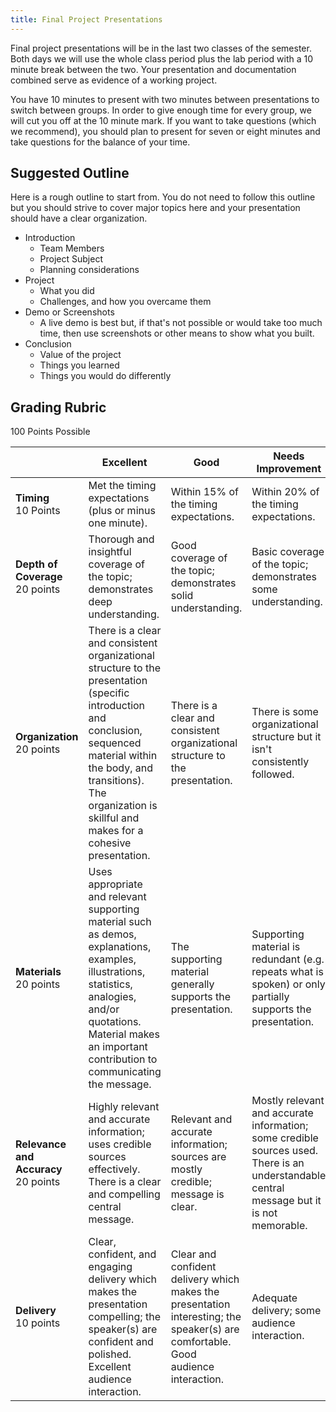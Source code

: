 ```yaml
---
title: Final Project Presentations
---
```


Final project presentations will be in the last two classes of the semester. Both days we will use the whole class period plus the lab period with a 10 minute break between the two. Your presentation and documentation combined serve as evidence of a working project. 

You have 10 minutes to present with two minutes between presentations to switch between groups. In order to give enough time for every group, we will cut you off at the 10 minute mark. If you want to take questions (which we recommend), you should plan to present for seven or eight minutes and take questions for the balance of your time.

## Suggested Outline

Here is a rough outline to start from. You do not need to follow this outline but you should strive to cover major topics here and your presentation should have a clear organization.

* Introduction
    * Team Members
    * Project Subject
    * Planning considerations
* Project
    * What you did
    * Challenges, and how you overcame them
* Demo or Screenshots
    * A live demo is best but, if that's not possible or would take too much time, then use screenshots or other means to show what you built.
* Conclusion
    * Value of the project
    * Things you learned
    * Things you would do differently

## Grading Rubric

100 Points Possible

|&nbsp;|Excellent|Good|Needs Improvement|Not Performing|
|---|---|---|---|---|
|**Timing**<br/>10 Points|Met the timing expectations (plus or minus one minute).|Within 15% of the timing expectations.|Within 20% of the timing expectations.|Significantly over/under time.|
|**Depth of Coverage**<br/>20 points|Thorough and insightful coverage of the topic; demonstrates deep understanding.|Good coverage of the topic; demonstrates solid understanding.|Basic coverage of the topic; demonstrates some understanding.|Superficial coverage of the topic; demonstrates limited understanding.|
|**Organization**<br/>20 points|There is a clear and consistent organizational structure to the presentation (specific introduction and conclusion, sequenced material within the body, and transitions). The organization is skillful and makes for a cohesive presentation.|There is a clear and consistent organizational structure to the presentation.|There is some organizational structure but it isn't consistently followed.|Poorly organized; lacks clear structure.|
|**Materials**<br/>20 points|Uses appropriate and relevant supporting material such as demos, explanations, examples, illustrations, statistics, analogies, and/or quotations. Material makes an important contribution to communicating the message.|The supporting material generally supports the presentation.|Supporting material is redundant (e.g. repeats what is spoken) or only partially supports the presentation.|Insufficient supporting material that only minimally supports the presentation.|
|**Relevance and Accuracy**<br/>20 points|Highly relevant and accurate information; uses credible sources effectively. There is a clear and compelling central message.|Relevant and accurate information; sources are mostly credible; message is clear.|Mostly relevant and accurate information; some credible sources used. There is an understandable central message but it is not memorable.|Irrelevant or inaccurate information; lacks credible sources. The central message is not explicit.|
|**Delivery**<br/>10 points|Clear, confident, and engaging delivery which makes the presentation compelling; the speaker(s) are confident and polished. Excellent audience interaction.|Clear and confident delivery which makes the presentation interesting; the speaker(s) are comfortable. Good audience interaction.|Adequate delivery; some audience interaction.|Unclear or hesitant delivery; speaker appears unsure. Minimal audience interaction.|
